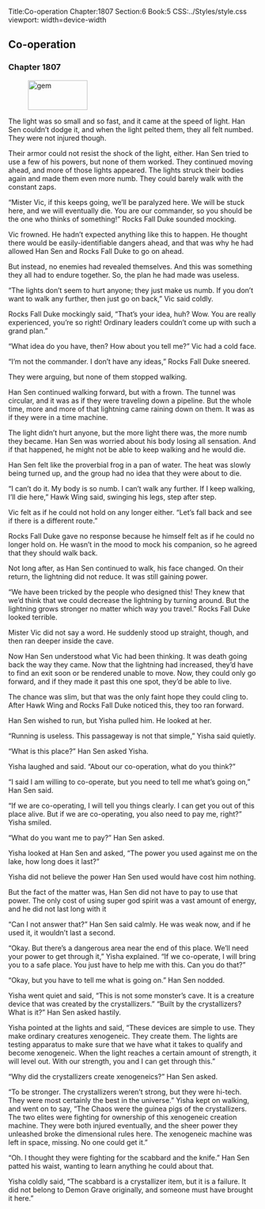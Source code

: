Title:Co-operation 
Chapter:1807 
Section:6 
Book:5 
CSS:../Styles/style.css 
viewport: width=device-width
  
## Co-operation
### Chapter 1807
  
<figure>
	<img src="../Images/gem.gif" alt="gem" id="gem" width="120" height="60" />
</figure>
  

  
The light was so small and so fast, and it came at the speed of light. Han Sen couldn’t dodge it, and when the light pelted them, they all felt numbed. They were not injured though.

Their armor could not resist the shock of the light, either. Han Sen tried to use a few of his powers, but none of them worked. They continued moving ahead, and more of those lights appeared. The lights struck their bodies again and made them even more numb. They could barely walk with the constant zaps.

“Mister Vic, if this keeps going, we’ll be paralyzed here. We will be stuck here, and we will eventually die. You are our commander, so you should be the one who thinks of something!” Rocks Fall Duke sounded mocking.

Vic frowned. He hadn’t expected anything like this to happen. He thought there would be easily-identifiable dangers ahead, and that was why he had allowed Han Sen and Rocks Fall Duke to go on ahead.

But instead, no enemies had revealed themselves. And this was something they all had to endure together. So, the plan he had made was useless.

“The lights don’t seem to hurt anyone; they just make us numb. If you don’t want to walk any further, then just go on back,” Vic said coldly.

Rocks Fall Duke mockingly said, “That’s your idea, huh? Wow. You are really experienced, you’re so right! Ordinary leaders couldn’t come up with such a grand plan.”

“What idea do you have, then? How about you tell me?” Vic had a cold face.

“I’m not the commander. I don’t have any ideas,” Rocks Fall Duke sneered.

They were arguing, but none of them stopped walking.

Han Sen continued walking forward, but with a frown. The tunnel was circular, and it was as if they were traveling down a pipeline. But the whole time, more and more of that lightning came raining down on them. It was as if they were in a time machine.

The light didn’t hurt anyone, but the more light there was, the more numb they became. Han Sen was worried about his body losing all sensation. And if that happened, he might not be able to keep walking and he would die.

Han Sen felt like the proverbial frog in a pan of water. The heat was slowly being turned up, and the group had no idea that they were about to die.

“I can’t do it. My body is so numb. I can’t walk any further. If I keep walking, I’ll die here,” Hawk Wing said, swinging his legs, step after step.

Vic felt as if he could not hold on any longer either. “Let’s fall back and see if there is a different route.”

Rocks Fall Duke gave no response because he himself felt as if he could no longer hold on. He wasn’t in the mood to mock his companion, so he agreed that they should walk back.

Not long after, as Han Sen continued to walk, his face changed. On their return, the lightning did not reduce. It was still gaining power.

“We have been tricked by the people who designed this! They knew that we’d think that we could decrease the lightning by turning around. But the lightning grows stronger no matter which way you travel.” Rocks Fall Duke looked terrible.

Mister Vic did not say a word. He suddenly stood up straight, though, and then ran deeper inside the cave.

Now Han Sen understood what Vic had been thinking. It was death going back the way they came. Now that the lightning had increased, they’d have to find an exit soon or be rendered unable to move. Now, they could only go forward, and if they made it past this one spot, they’d be able to live.

The chance was slim, but that was the only faint hope they could cling to. After Hawk Wing and Rocks Fall Duke noticed this, they too ran forward.

Han Sen wished to run, but Yisha pulled him. He looked at her.

“Running is useless. This passageway is not that simple,” Yisha said quietly.

“What is this place?” Han Sen asked Yisha.

Yisha laughed and said. “About our co-operation, what do you think?”

“I said I am willing to co-operate, but you need to tell me what’s going on,” Han Sen said.

“If we are co-operating, I will tell you things clearly. I can get you out of this place alive. But if we are co-operating, you also need to pay me, right?” Yisha smiled.

“What do you want me to pay?” Han Sen asked.

Yisha looked at Han Sen and asked, “The power you used against me on the lake, how long does it last?”

Yisha did not believe the power Han Sen used would have cost him nothing.

But the fact of the matter was, Han Sen did not have to pay to use that power. The only cost of using super god spirit was a vast amount of energy, and he did not last long with it

“Can I not answer that?” Han Sen said calmly. He was weak now, and if he used it, it wouldn’t last a second.

“Okay. But there’s a dangerous area near the end of this place. We’ll need your power to get through it,” Yisha explained. “If we co-operate, I will bring you to a safe place. You just have to help me with this. Can you do that?”

“Okay, but you have to tell me what is going on.” Han Sen nodded.

Yisha went quiet and said, “This is not some monster’s cave. It is a creature device that was created by the crystallizers.” “Built by the crystallizers? What is it?” Han Sen asked hastily.

Yisha pointed at the lights and said, “These devices are simple to use. They make ordinary creatures xenogeneic. They create them. The lights are testing apparatus to make sure that we have what it takes to qualify and become xenogeneic. When the light reaches a certain amount of strength, it will level out. With our strength, you and I can get through this.”

“Why did the crystallizers create xenogeneics?” Han Sen asked.

“To be stronger. The crystallizers weren’t strong, but they were hi-tech. They were most certainly the best in the universe.” Yisha kept on walking, and went on to say, “The Chaos were the guinea pigs of the crystallizers. The two elites were fighting for ownership of this xenogeneic creation machine. They were both injured eventually, and the sheer power they unleashed broke the dimensional rules here. The xenogeneic machine was left in space, missing. No one could get it.”

“Oh. I thought they were fighting for the scabbard and the knife.” Han Sen patted his waist, wanting to learn anything he could about that.

Yisha coldly said, “The scabbard is a crystallizer item, but it is a failure. It did not belong to Demon Grave originally, and someone must have brought it here.”